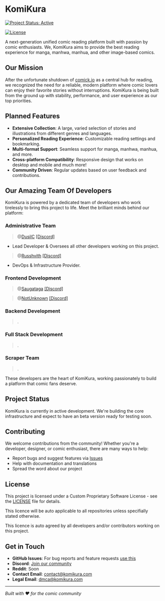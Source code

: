 # KomiKura

[![Project Status: Active](https://img.shields.io/badge/Status-Active-brightgreen.svg)](https://github.com/komikura)

[![License](https://img.shields.io/badge/License-PROPRIETARY-red.svg)](https://github.com/komikura/.github/blob/main/LICENCE)

A next-generation unified comic reading platform built with passion by comic enthusiasts. We, KomiKura aims to provide the best reading experience for manga, manhwa, manhua, and other image-based comics.

## Our Mission

After the unfortunate shutdown of [comick.io](https://comick.io) as a central hub for reading, we recognized the need for a reliable, modern platform where comic lovers can enjoy their favorite stories without interruptions. KomiKura is being built from the ground up with stability, performance, and user experience as our top priorities.

## Planned Features

- **Extensive Collection**: A large, varied selection of stories and illustrations from different genres and languages.
- **Personalized Reading Experience**: Customizable reading settings and bookmarking.
- **Multi-format Support**: Seamless support for manga, manhwa, manhua, and more.
- **Cross-platform Compatibility**: Responsive design that works on desktop and mobile and much more!
- **Community Driven**: Regular updates based on user feedback and contributions.

## Our Amazing Team Of Developers

KomiKura is powered by a dedicated team of developers who work tirelessly to bring this project to life. Meet the brilliant minds behind our platform:

### Administrative Team
> @[DusilC](https://github.com/DusilC) [[Discord]](https://discord.com/users/187038861166247936)
- Lead Developer & Oversees all other developers working on this project.

> @[Russhvith](https://github.com/Russhvith) [[Discord]](https://discord.com/users/649224444056961054)
- DevOps & Infrastructure Provider.

### Frontend Development
> @[Saugataga](https://github.com/Saugataga) [[Discord]](https://discord.com/users/728487732526973029)

> @[NotUnknown](https://github.com/rupandhungana) [[Discord]](https://discord.com/users/928896526720307220)

### Backend Development
> .

### Full Stack Development
> .

### Scraper Team
> .

These developers are the heart of KomiKura, working passionately to build a platform that comic fans deserve.

## Project Status

KomiKura is currently in active development. We're building the core infrastructure and expect to have an beta version ready for testing soon.

## Contributing

We welcome contributions from the community! Whether you're a developer, designer, or comic enthusiast, there are many ways to help:

- Report bugs and suggest features via [Issues](https://github.com/komikura/meta/issues/new)
- Help with documentation and translations
- Spread the word about our project

## License

This project is licensed under a Custom Proprietary Software License - see the [LICENSE](https://github.com/komikura/.github/blob/main/LICENCE) file for details.

This licence will be auto applicable to all repositories unless specifially stated otherwise.

This licence is auto agreed by all developers and/or contributors working on this project.

## Get in Touch

- **GitHub Issues**: For bug reports and feature requests [use this](https://github.com/komikura/meta/issues/new)
- **Discord**: [Join our community](https://discord.gg/r3z9fH8gTg)
- **Reddit**: Soon
- **Contact Email**: contact@komikura.com
- **Legal Email**: dmca@komikura.com

---

*Built with ❤️ for the comic community*
